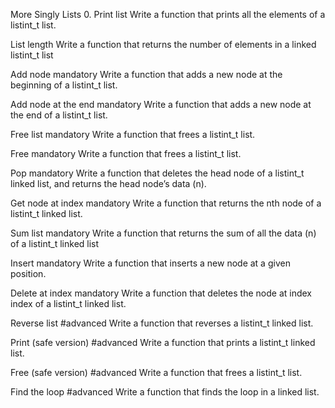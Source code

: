 More Singly Lists 0. Print list Write a function that prints all the elements of a listint_t list.

List length Write a function that returns the number of elements in a linked listint_t list

Add node mandatory Write a function that adds a new node at the beginning of a listint_t list.

Add node at the end mandatory Write a function that adds a new node at the end of a listint_t list.

Free list mandatory Write a function that frees a listint_t list.

Free mandatory Write a function that frees a listint_t list.

Pop mandatory Write a function that deletes the head node of a listint_t linked list, and returns the head node’s data (n).

Get node at index mandatory Write a function that returns the nth node of a listint_t linked list.

Sum list mandatory Write a function that returns the sum of all the data (n) of a listint_t linked list

Insert mandatory Write a function that inserts a new node at a given position.

Delete at index mandatory Write a function that deletes the node at index index of a listint_t linked list.

Reverse list #advanced Write a function that reverses a listint_t linked list.

Print (safe version) #advanced Write a function that prints a listint_t linked list.

Free (safe version) #advanced Write a function that frees a listint_t list.

Find the loop #advanced Write a function that finds the loop in a linked list.
